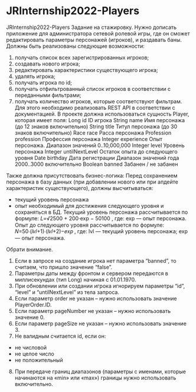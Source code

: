 # JRInternship2022-Players
JRInternship2022-Players
Задание на стажировку.
Нужно дописать приложение для администратора сетевой ролевой игры, где он сможет редактировать параметры персонажей (игроков), и раздавать баны. Должны быть реализованы следующие возможности:
1. получать список всех зарегистрированных игроков;
2. создавать нового игрока;
3. редактировать характеристики существующего игрока;
4. удалять игрока;
5. получать игрока по id;
6. получать отфильтрованный список игроков в соответствии с переданными фильтрами;
7. получать количество игроков, которые соответствуют фильтрам.
Для этого необходимо реализовать REST API в соответствии с документацией.
В проекте должна использоваться сущность Player, которая имеет поля:
Long id
ID игрока
String name
Имя персонажа (до 12 знаков включительно)
String title
Титул персонажа (до 30 знаков включительно)
Race race
Расса персонажа
Profession profession
Профессия персонажа
Integer experience
Опыт персонажа. Диапазон значений 0..10,000,000
Integer level
Уровень персонажа
Integer untilNextLevel
Остаток опыта до следующего уровня
Date birthday
Дата регистрации
Диапазон значений года 2000..3000 включительно
Boolean banned
Забанен / не забанен

Также должна присутствовать бизнес-логика:
Перед сохранением персонажа в базу данных (при добавлении нового или при апдейте характеристик существующего), должны высчитываться:
- текущий уровень персонажа
- опыт необходимый для достижения следующего уровня
и сохраняться в БД. Текущий уровень персонажа рассчитывается по формуле:
𝐿=√2500 + 200·exp − 50100 ,
где:
exp — опыт персонажа.
Опыт до следующего уровня рассчитывается по формуле:
𝑁=50∙(𝑙𝑣𝑙+1)∙(𝑙𝑣𝑙+2)−𝑒𝑥𝑝 ,
где:
lvl — текущий уровень персонажа;
exp — опыт персонажа.

Обрати внимание.
1. Если в запросе на создание игрока нет параметра “banned”, то считаем, что пришло значение “false”.
2. Параметры даты между фронтом и сервером передаются в миллисекундах (тип Long) начиная с 01.01.1970.
3. При обновлении или создании игрока игнорируем параметры “id”, “level” и “untilNextLevel” из тела запроса.
4. Если параметр order не указан – нужно использовать значение PlayerOrder.ID.
5. Если параметр pageNumber не указан – нужно использовать значение 0.
6. Если параметр pageSize не указан – нужно использовать значение 3.
7. Не валидным считается id, если он:
- не числовой
- не целое число
- не положительный
8. При передаче границ диапазонов (параметры с именами, которые начинаются на «min» или «max») границы нужно использовать включительно.
